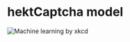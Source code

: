 # hektCaptcha model

![Machine learning by xkcd](https://imgs.xkcd.com/comics/machine_learning.png "Machine learning by xkcd")
